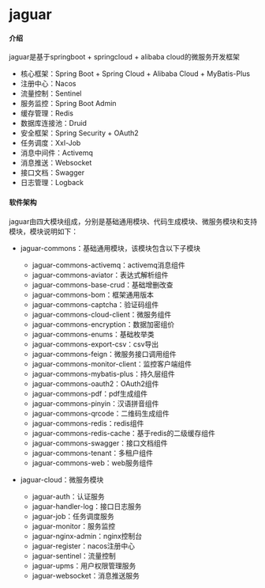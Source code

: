# jaguar

#### 介绍
jaguar是基于springboot + springcloud + alibaba cloud的微服务开发框架
- 核心框架：Spring Boot + Spring Cloud + Alibaba Cloud + MyBatis-Plus
- 注册中心：Nacos
- 流量控制：Sentinel
- 服务监控：Spring Boot Admin
- 缓存管理：Redis
- 数据库连接池：Druid
- 安全框架：Spring Security + OAuth2
- 任务调度：Xxl-Job
- 消息中间件：Activemq
- 消息推送：Websocket
- 接口文档：Swagger
- 日志管理：Logback


#### 软件架构
jaguar由四大模块组成，分别是基础通用模块、代码生成模块、微服务模块和支持模块，模块说明如下：

- jaguar-commons：基础通用模块，该模块包含以下子模块
    - jaguar-commons-activemq：activemq消息组件
    - jaguar-commons-aviator：表达式解析组件
    - jaguar-commons-base-crud：基础增删改查
    - jaguar-commons-bom：框架通用版本
    - jaguar-commons-captcha：验证码组件
    - jaguar-commons-cloud-client：微服务组件
    - jaguar-commons-encryption：数据加密组价
    - jaguar-commons-enums：基础枚举类
    - jaguar-commons-export-csv：csv导出
    - jaguar-commons-feign：微服务接口调用组件
    - jaguar-commons-monitor-client：监控客户端组件
    - jaguar-commons-mybatis-plus：持久层组件
    - jaguar-commons-oauth2：OAuth2组件
    - jaguar-commons-pdf：pdf生成组件
    - jaguar-commons-pinyin：汉语拼音组件
    - jaguar-commons-qrcode：二维码生成组件
    - jaguar-commons-redis：redis组件
    - jaguar-commons-redis-cache：基于redis的二级缓存组件
    - jaguar-commons-swagger：接口文档组件
    - jaguar-commons-tenant：多租户组件
    - jaguar-commons-web：web服务组件
     
- jaguar-cloud：微服务模块
    - jaguar-auth：认证服务
    - jaguar-handler-log：接口日志服务
    - jaguar-job：任务调度服务
    - jaguar-monitor：服务监控
    - jaguar-nginx-admin：nginx控制台
    - jaguar-register：nacos注册中心
    - jaguar-sentinel：流量控制
    - jaguar-upms：用户权限管理服务
    - jaguar-websocket：消息推送服务